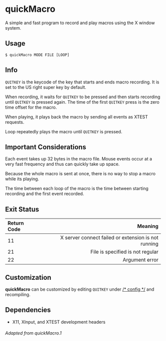 quickMacro
==========
A simple and fast program to record and play macros using the X window
system.

Usage
-----
`$ quickMacro MODE FILE [LOOP]`

Info
----
`QUITKEY` is the keycode of the key that starts and ends macro
recording. It is set to the US right super key by default.

When recording, it waits for `QUITKEY` to be pressed and then starts
recording until `QUITKEY` is pressed again. The time of the first
`QUITKEY` press is the zero time offset for the macro.

When playing, it plays back the macro by sending all events as XTEST
requests.

Loop repeatedly plays the macro until `QUITKEY` is pressed.

Important Considerations
------------------------
Each event takes up 32 bytes in the macro file. Mouse events occur at
a very fast frequency and thus can quickly take up space.

Because the whole macro is sent at once, there is no way to stop a
macro while its playing.

The time between each loop of the macro is the time between starting
recording and the first event recorded.

Exit Status
-----------
| Return Code |                                                Meaning |
| :---------- | -----------------------------------------------------: |
| 11          |    X server connect failed or extension is not running |
| 21          |                       File is specified is not regular |
| 22          |                                         Argument error |

Customization
-------------
**quickMacro** can be customized by editing `QUITKEY` under
<ins>/* config */</ins> and recompiling.

Dependencies
------------
- X11, XInput, and XTEST development headers

###### Adapted from quickMacro.1
